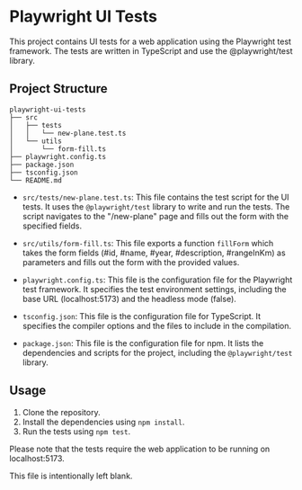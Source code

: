 # Playwright UI Tests

This project contains UI tests for a web application using the Playwright test framework. The tests are written in TypeScript and use the @playwright/test library.

## Project Structure

```
playwright-ui-tests
├── src
│   ├── tests
│   │   └── new-plane.test.ts
│   └── utils
│       └── form-fill.ts
├── playwright.config.ts
├── package.json
├── tsconfig.json
└── README.md
```

- `src/tests/new-plane.test.ts`: This file contains the test script for the UI tests. It uses the `@playwright/test` library to write and run the tests. The script navigates to the "/new-plane" page and fills out the form with the specified fields.

- `src/utils/form-fill.ts`: This file exports a function `fillForm` which takes the form fields (#id, #name, #year, #description, #rangeInKm) as parameters and fills out the form with the provided values.

- `playwright.config.ts`: This file is the configuration file for the Playwright test framework. It specifies the test environment settings, including the base URL (localhost:5173) and the headless mode (false).

- `tsconfig.json`: This file is the configuration file for TypeScript. It specifies the compiler options and the files to include in the compilation.

- `package.json`: This file is the configuration file for npm. It lists the dependencies and scripts for the project, including the `@playwright/test` library.

## Usage

1. Clone the repository.
2. Install the dependencies using `npm install`.
3. Run the tests using `npm test`.

Please note that the tests require the web application to be running on localhost:5173.

This file is intentionally left blank.